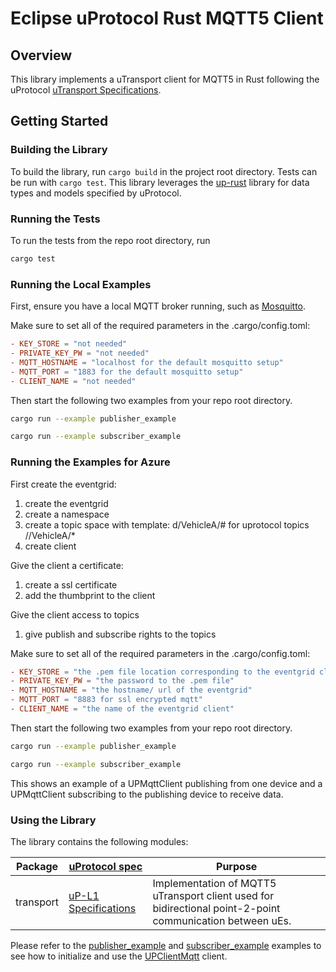 # Eclipse uProtocol Rust MQTT5 Client

## Overview

This library implements a uTransport client for MQTT5 in Rust following the uProtocol [uTransport Specifications](https://github.com/eclipse-uprotocol/uprotocol-spec/blob/main/up-l1/README.adoc).

## Getting Started

### Building the Library

To build the library, run `cargo build` in the project root directory. Tests can be run with `cargo test`. This library leverages the [up-rust](https://github.com/eclipse-uprotocol/up-rust/tree/main) library for data types and models specified by uProtocol.

### Running the Tests

To run the tests from the repo root directory, run
```bash
cargo test
```

### Running the Local Examples

First, ensure you have a local MQTT broker running, such as [Mosquitto](https://github.com/eclipse/mosquitto).

Make sure to set all of the required parameters in the .cargo/config.toml:
```toml
- KEY_STORE = "not needed"
- PRIVATE_KEY_PW = "not needed"
- MQTT_HOSTNAME = "localhost for the default mosquitto setup"
- MQTT_PORT = "1883 for the default mosquitto setup"
- CLIENT_NAME = "not needed"
```

Then start the following two examples from your repo root directory.

```bash
cargo run --example publisher_example
```

```bash
cargo run --example subscriber_example
```

### Running the Examples for Azure

First create the eventgrid:
1. create the eventgrid
2. create a namespace
3. create a topic space with template: d/VehicleA/# for uprotocol topics //VehicleA/*
4. create client

Give the client a certificate:
1. create a ssl certificate
2. add the thumbprint to the client

Give the client access to topics
1. give publish and subscribe rights to the topics

Make sure to set all of the required parameters in the .cargo/config.toml:
```toml
- KEY_STORE = "the .pem file location corresponding to the eventgrid clients ssl certificate"
- PRIVATE_KEY_PW = "the password to the .pem file"
- MQTT_HOSTNAME = "the hostname/ url of the eventgrid"
- MQTT_PORT = "8883 for ssl encrypted mqtt"
- CLIENT_NAME = "the name of the eventgrid client"
```

Then start the following two examples from your repo root directory.

```bash
cargo run --example publisher_example
```

```bash
cargo run --example subscriber_example
```

This shows an example of a UPMqttClient publishing from one device and a UPMqttClient subscribing to the publishing device to receive data.

### Using the Library

The library contains the following modules:

Package | [uProtocol spec](https://github.com/eclipse-uprotocol/uprotocol-spec) | Purpose
---|---|---
transport | [uP-L1 Specifications](https://github.com/eclipse-uprotocol/uprotocol-spec/blob/main/up-l1/README.adoc) | Implementation of MQTT5 uTransport client used for bidirectional point-2-point communication between uEs.

Please refer to the [publisher_example](/examples/publisher_example.rs) and [subscriber_example](/examples/subscriber_example.rs) examples to see how to initialize and use the [UPClientMqtt](/src/transport.rs) client.
